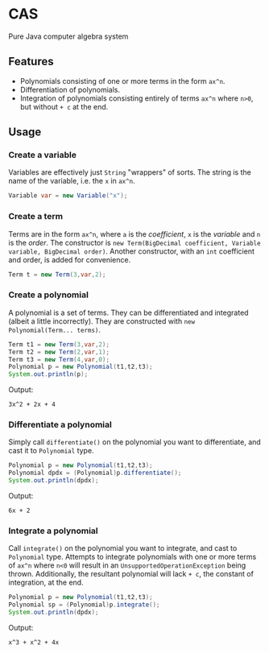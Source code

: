 # CAS
Pure Java computer algebra system

## Features
* Polynomials consisting of one or more terms in the form `ax^n`.
* Differentiation of polynomials.
* Integration of polynomials consisting entirely of terms `ax^n` where `n>0`, but without `+ c` at the end.

## Usage
### Create a variable
Variables are effectively just `String` "wrappers" of sorts. The string is the name of the variable, i.e. the `x` in `ax^n`.
```Java
Variable var = new Variable("x");
```

### Create a term
Terms are in the form `ax^n`, where `a` is the *coefficient*, `x` is the *variable* and `n` is the *order*. The constructor is `new Term(BigDecimal coefficient, Variable variable, BigDecimal order)`. Another constructor, with an `int` coefficient and order, is added for convenience.
```Java
Term t = new Term(3,var,2);
```

### Create a polynomial
A polynomial is a set of terms. They can be differentiated and integrated (albeit a little incorrectly). They are constructed with `new Polynomial(Term... terms)`.
```Java
Term t1 = new Term(3,var,2);
Term t2 = new Term(2,var,1);
Term t3 = new Term(4,var,0);
Polynomial p = new Polynomial(t1,t2,t3);
System.out.println(p);
```
Output:
```
3x^2 + 2x + 4
```

### Differentiate a polynomial
Simply call `differentiate()` on the polynomial you want to differentiate, and cast it to `Polynomial` type.
```Java
Polynomial p = new Polynomial(t1,t2,t3);
Polynomial dpdx = (Polynomial)p.differentiate();
System.out.println(dpdx);
```
Output:
```
6x + 2
```

### Integrate a polynomial
Call `integrate()` on the polynomial you want to integrate, and cast to `Polynomial` type. Attempts to integrate polynomials with one or more terms of `ax^n` where `n<0` will result in an `UnsupportedOperationException` being thrown. Additionally, the resultant polynomial will lack `+ c`, the constant of integration, at the end.
```Java
Polynomial p = new Polynomial(t1,t2,t3);
Polynomial sp = (Polynomial)p.integrate();
System.out.println(dpdx);
```
Output:
```
x^3 + x^2 + 4x
```
